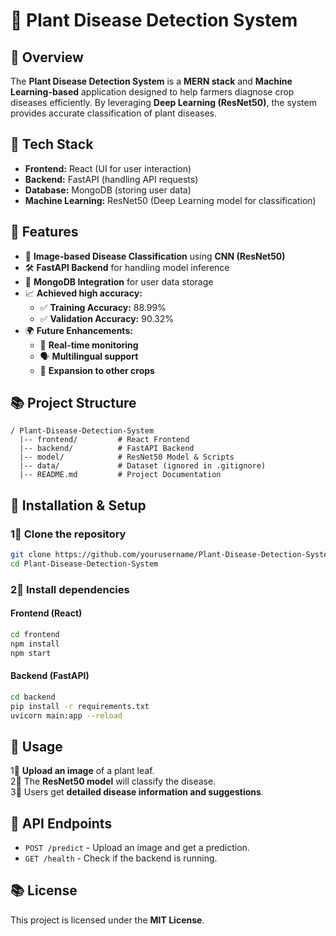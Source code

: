 # 🌿 Plant Disease Detection System

## 🚀 Overview
The **Plant Disease Detection System** is a **MERN stack** and **Machine Learning-based** application designed to help farmers diagnose crop diseases efficiently. By leveraging **Deep Learning (ResNet50)**, the system provides accurate classification of plant diseases.

## 🔬 Tech Stack
- **Frontend:** React (UI for user interaction)
- **Backend:** FastAPI (handling API requests)
- **Database:** MongoDB (storing user data)
- **Machine Learning:** ResNet50 (Deep Learning model for classification)

## 🎯 Features
- 📸 **Image-based Disease Classification** using **CNN (ResNet50)**
- 🛠 **FastAPI Backend** for handling model inference
- 📂 **MongoDB Integration** for user data storage
- 📈 **Achieved high accuracy:**  
  - ✅ **Training Accuracy:** 88.99%  
  - ✅ **Validation Accuracy:** 90.32%  
- 🌍 **Future Enhancements:**
  - 💽 **Real-time monitoring**
  - 🗣 **Multilingual support**
  - 🌾 **Expansion to other crops**

## 📚 Project Structure
```
/ Plant-Disease-Detection-System
  |-- frontend/         # React Frontend
  |-- backend/          # FastAPI Backend
  |-- model/            # ResNet50 Model & Scripts
  |-- data/             # Dataset (ignored in .gitignore)
  |-- README.md         # Project Documentation
```

## 🔄 Installation & Setup
### 1⃣ Clone the repository  
```sh
git clone https://github.com/yourusername/Plant-Disease-Detection-System.git
cd Plant-Disease-Detection-System
```

### 2⃣ Install dependencies  
#### Frontend (React)
```sh
cd frontend
npm install
npm start
```
#### Backend (FastAPI)
```sh
cd backend
pip install -r requirements.txt
uvicorn main:app --reload
```

## 🎯 Usage
1⃣ **Upload an image** of a plant leaf.  
2⃣ The **ResNet50 model** will classify the disease.  
3⃣ Users get **detailed disease information and suggestions**.  

## 🐝 API Endpoints
- `POST /predict` - Upload an image and get a prediction.
- `GET /health` - Check if the backend is running.

## 📚 License
This project is licensed under the **MIT License**.


